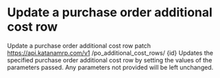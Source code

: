 # Update a purchase order additional cost row

Update a purchase order additional cost row patch https://api.katanamrp.com/v1
/po_additional_cost_rows/ {id} Updates the specified purchase order additional cost row
by setting the values of the parameters passed. Any parameters not provided will be left
unchanged.

